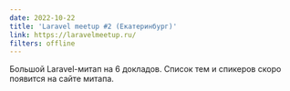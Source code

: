 ```yaml
---
date: 2022-10-22
title: 'Laravel meetup #2 (Екатеринбург)'
link: https://laravelmeetup.ru/
filters: offline
---
```


Большой Laravel-митап на 6 докладов. Список тем и спикеров скоро появится на сайте митапа.
